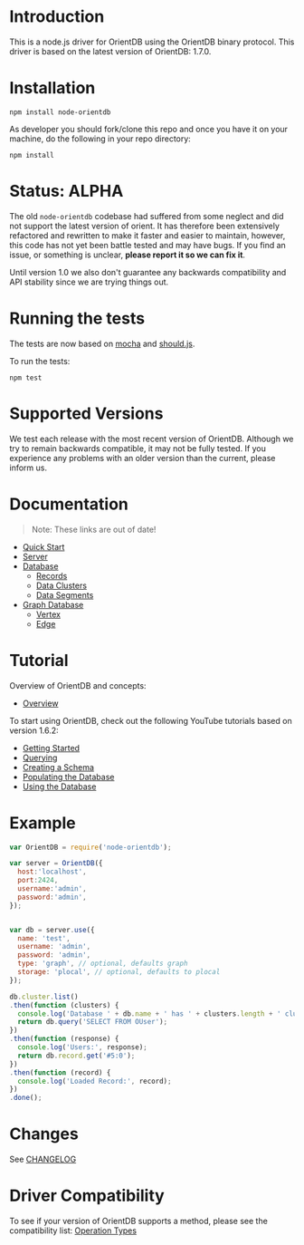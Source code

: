 # Introduction

This is a node.js driver for OrientDB using the OrientDB binary protocol. This driver is based on the latest version of OrientDB: 1.7.0.

# Installation

```
npm install node-orientdb
```

As developer you should fork/clone this repo and once you have it on your machine, do the following in your repo directory:

```
npm install
```

# Status: ALPHA

The old `node-orientdb` codebase had suffered from some neglect and did not support the latest version of orient.
It has therefore been extensively refactored and rewritten to make it faster and easier to maintain, however, this code has not yet been battle tested and may have bugs. If you find an issue, or something is unclear, **please report it so we can fix it**.


Until version 1.0 we also don't guarantee any backwards compatibility and API stability since we are trying things out.

# Running the tests

The tests are now based on [mocha](http://visionmedia.github.io/mocha/) and [should.js](https://github.com/visionmedia/should.js/).

To run the tests:

```
npm test
```

# Supported Versions

We test each release with the most recent version of OrientDB. Although we try to remain backwards compatible, it may not be fully tested. If you experience any problems with an older version than the current, please inform us.

# Documentation

> Note: These links are out of date!

* [Quick Start](https://github.com/orientechnologies/orientdb/wiki/Quick-Start)
* [Server](https://github.com/nitrog7/node-orientdb/wiki/Server-API)
* [Database](https://github.com/nitrog7/node-orientdb/wiki/Document-Database)
    * [Records](https://github.com/nitrog7/node-orientdb/wiki/Document-Database#records)
    * [Data Clusters](https://github.com/nitrog7/node-orientdb/wiki/Document-Database#data-clusters)
    * [Data Segments](https://github.com/nitrog7/node-orientdb/wiki/Document-Database#data-cluster)
* [Graph Database](https://github.com/nitrog7/node-orientdb/wiki/Graph-Database)
    * [Vertex](https://github.com/nitrog7/node-orientdb/wiki/Graph-Database#wiki-vertex)
    * [Edge](https://github.com/nitrog7/node-orientdb/wiki/Graph-Database#wiki-edges)

# Tutorial

Overview of OrientDB and concepts:

* [Overview](http://www.youtube.com/watch?v=o_7NCiTLVis)

To start using OrientDB, check out the following YouTube tutorials based on version 1.6.2:

* [Getting Started](https://www.youtube.com/watch?v=X-pXqvVTK6E)
* [Querying](https://www.youtube.com/watch?v=w0VfWljYEbw)
* [Creating a Schema](https://www.youtube.com/watch?v=KzkjKwkpMII)
* [Populating the Database](https://www.youtube.com/watch?v=MeXLuErdDHw)
* [Using the Database](https://www.youtube.com/watch?v=oAeY-pXBi-I)

# Example

```javascript
var OrientDB = require('node-orientdb');

var server = OrientDB({
  host:'localhost',
  port:2424,
  username:'admin',
  password:'admin',
});


var db = server.use({
  name: 'test',
  username: 'admin',
  password: 'admin',
  type: 'graph', // optional, defaults graph
  storage: 'plocal', // optional, defaults to plocal
});

db.cluster.list()
.then(function (clusters) {
  console.log('Database ' + db.name + ' has ' + clusters.length + ' clusters');
  return db.query('SELECT FROM OUser');
})
.then(function (response) {
  console.log('Users:', response);
  return db.record.get('#5:0');
})
.then(function (record) {
  console.log('Loaded Record:', record);
})
.done();
```

# Changes

See [CHANGELOG](./CHANGELOG.md)

# Driver Compatibility

To see if your version of OrientDB supports a method, please see the compatibility list: [Operation Types](https://github.com/orientechnologies/orientdb/wiki/Network-Binary-Protocol#operation-types)
